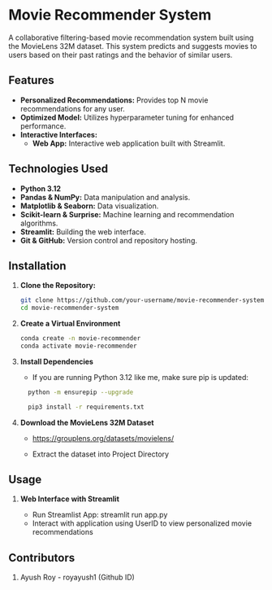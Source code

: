 # Movie Recommender System

A collaborative filtering-based movie recommendation system built using the MovieLens 32M dataset. This system predicts and suggests movies to users based on their past ratings and the behavior of similar users.

## Features

- **Personalized Recommendations:** Provides top N movie recommendations for any user.
- **Optimized Model:** Utilizes hyperparameter tuning for enhanced performance.
- **Interactive Interfaces:**
  - **Web App:** Interactive web application built with Streamlit.

## Technologies Used

- **Python 3.12**
- **Pandas & NumPy:** Data manipulation and analysis.
- **Matplotlib & Seaborn:** Data visualization.
- **Scikit-learn & Surprise:** Machine learning and recommendation algorithms.
- **Streamlit:** Building the web interface.
- **Git & GitHub:** Version control and repository hosting.

## Installation

1. **Clone the Repository:**

   ```bash
   git clone https://github.com/your-username/movie-recommender-system.git
   cd movie-recommender-system

2. **Create a Virtual Environment**

   ```bash
   conda create -n movie-recommender
   conda activate movie-recommender

3. **Install Dependencies**

   - If you are running Python 3.12 like me, make sure pip is updated:
   ```bash
     python -m ensurepip --upgrade
    ```

   ```bash
     pip3 install -r requirements.txt

5. **Download the MovieLens 32M Dataset**

   - https://grouplens.org/datasets/movielens/

   - Extract the dataset into Project Directory

## Usage

1. **Web Interface with Streamlit**

   - Run Streamlist App: streamlit run app.py
   - Interact with application using UserID to view personalized movie recommendations

## Contributors

1. Ayush Roy - royayush1 (Github ID)



